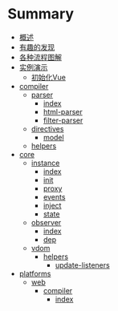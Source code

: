 # Summary

* [概述](README.md)
* [有趣的发现](wonderful.md)
* [各种流程图解](flow.md)
* [实例演示](example/index.md)
    * [初始化Vue](example/initVue.md)
* [compiler](compiler/index.md)
    * [parser](compiler/parser/index.md)
        * [index](compiler/parser/index.md)
        * [html-parser](compiler/parser/html-parser.md)
        * [filter-parser](compiler/parser/filter-parser.md)
    * [directives](compiler/directives/index.md)
        * [model](compiler/directives/model.md)
    * [helpers](compiler/helpers.md)
* [core]()
    * [instance]()
        * [index](core/instance/index.md)
        * [init](core/instance/init.md)
        * [proxy](core/instance/proxy.md)
        * [events](core/instance/events.md)
        * [inject](core/instance/inject.md)
        * [state](core/instance/state.md)
    * [observer]()
        * [index](core/observer/index.md)
        * [dep](core/observer/dep.md)
    * [vdom]()
        * [helpers]()
            * [update-listeners](core/vdom/helpers/update-listeners.md)
* [platforms]()
    * [web]()
        * [compiler]()
            * [index](platforms/web/compiler/index.md)
